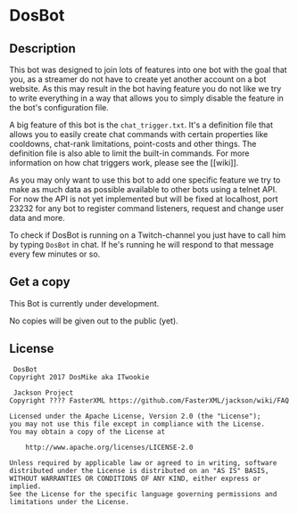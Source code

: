DosBot
=====

Description
-----

This bot was designed to join lots of features into one bot with the goal that
you, as a streamer do not have to create yet another account on a bot website.
As this may result in the bot having feature you do not like we try to write 
everything in a way that allows you to simply disable the feature in the bot's
configuration file.

A big feature of this bot is the `chat_trigger.txt`. It's a definition file
that allows you to easily create chat commands with certain properties like
cooldowns, chat-rank limitations, point-costs and other things. The definition
file is also able to limit the built-in commands. For more information on how
chat triggers work, please see the [[wiki]].

As you may only want to use this bot to add one specific feature we try to make
as much data as possible available to other bots using a telnet API. For now
the API is not yet implemented but will be fixed at localhost, port 23232 for
any bot to register command listeners, request and change user data and more.

To check if DosBot is running on a Twitch-channel you just have to call him by
typing `DosBot` in chat. If he's running he will respond to that message every
few minutes or so.

Get a copy
-----

This Bot is currently under development.

No copies will be given out to the public (yet).

License
-----

```
 DosBot
Copyright 2017 DosMike aka ITwookie

 Jackson Project
Copyright ???? FasterXML https://github.com/FasterXML/jackson/wiki/FAQ

Licensed under the Apache License, Version 2.0 (the "License");
you may not use this file except in compliance with the License.
You may obtain a copy of the License at

    http://www.apache.org/licenses/LICENSE-2.0

Unless required by applicable law or agreed to in writing, software
distributed under the License is distributed on an "AS IS" BASIS,
WITHOUT WARRANTIES OR CONDITIONS OF ANY KIND, either express or implied.
See the License for the specific language governing permissions and
limitations under the License.
```
